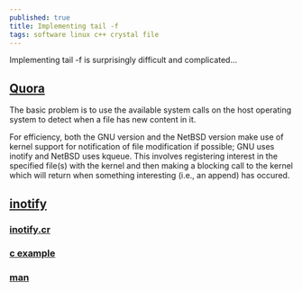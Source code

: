 ```yaml
---
published: true
title: Implementing tail -f
tags: software linux c++ crystal file
---
```

Implementing tail -f is surprisingly difficult and complicated...

## [Quora](https://www.quora.com/How-is-the-Unix-tail-f-option-implemented-How-is-this-implemented-in-C)

The basic problem is to use the available system calls on the host operating system to detect when a file has new content in it.

For efficiency, both the GNU version and the NetBSD version make use of kernel support for notification of file modification if possible; GNU uses inotify and NetBSD uses kqueue.  This involves registering interest in the specified file(s) with the kernel and then making a blocking call to the kernel which will return when something interesting (i.e., an append) has occured.

## [inotify](https://en.wikipedia.org/wiki/Inotify)

### [inotify.cr](https://github.com/petoem/inotify.cr)

### [c example](https://www.ibm.com/developerworks/linux/library/l-ubuntu-inotify/index.html)

### [man](http://man7.org/linux/man-pages/man7/inotify.7.html)